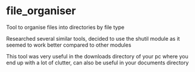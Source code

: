 # file_organiser
Tool to organise files into directories by file type

Researched several similar tools, decided to use the shutil module as it seemed to work better compared to other modules

This tool was very useful in the downloads directory of your pc where you end up with a lot of clutter, can also be useful in your documents directory
